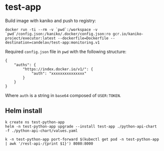 # test-app

Build image with kaniko and push to registry:

```
docker run -ti --rm -v `pwd`:/workspace -v `pwd`/config.json:/kaniko/.docker/config.json:ro gcr.io/kaniko-project/executor:latest --dockerfile=Dockerfile --destination=candelav/test-app:monitoring.v1
```

Required `config.json` file in `pwd` with the following structure:

```
{
	"auths": {
		"https://index.docker.io/v1/": {
			"auth": "xxxxxxxxxxxxxxx"
		}
	}
}
```

Where `auth` is a string in `base64` composed of `USER:TOKEN`.

## Helm install

```
k create ns test-python-app
helm -n test-python-app upgrade --install test-app ./python-api-chart -f ./python-api-chart/values.yaml
```

```
k -n test-python-app port-forward $(kubectl get pod -n test-python-app | awk '/rest-api-/{print $1}') 8080:8000
```